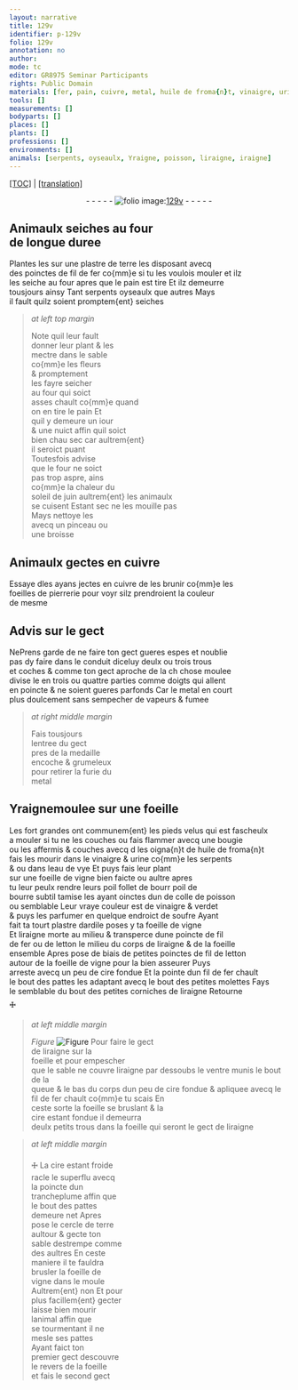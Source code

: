 ```yaml
---
layout: narrative
title: 129v
identifier: p-129v
folio: 129v
annotation: no
author:
mode: tc
editor: GR8975 Seminar Participants
rights: Public Domain
materials: [fer, pain, cuivre, metal, huile de froma{n}t, vinaigre, urine, eau de vye, foeille de vigne, colle de poisson, verdet, soufre, ardile, letton, foeille, cire]
tools: []
measurements: []
bodyparts: []
places: []
plants: []
professions: []
environments: []
animals: [serpents, oyseaulx, Yraigne, poisson, liraigne, iraigne]
---
```


<p><a href="{{ site.baseurl }}/diplomatic/">[TOC]</a> | <a href="{{ site.baseurl }}/texts/p-129v_tl/" target="_blank">[translation]</a></p><div class="folio" align="center">- - - - - <a href="http://gallica.bnf.fr/ark:/12148/btv1b10500001g/f264.item.r=" target="_blank"><img src="https://cu-mkp.github.io/2017-workshop-edition/assets/photo-icon.png" alt="folio image: " style="display:inline-block; margin-bottom:-3px;"/>129v</a> - - - - - </div>  
  

## Animaulx seiches au four<br/> de longue duree

 
Plantes les sur une plastre de terre les disposant avecq<br/> des poinctes de fil de <span class="m">fer</span> co{mm}e si tu les voulois mouler et <span class="del">ilz</span><br/> les seiche au four apres que le <span class="m">pain</span> est tire Et ilz demeurre<br/> tousjours ainsy Tant <span class="al">serpents</span> <span class="al">oyseaulx</span> que autres Mays<br/> il fault quilz soient promptem{ent} seiches
 
> *at left top margin*
> 
> 
>   Note quil leur fault<br/> donner leur plant & les<br/> mectre dans le sable<br/> co{mm}e les fleurs<br/> & promptement<br/> les fayre seicher<br/> au four qui soict<br/> asses chault co{mm}e quand<br/> on en tire le <span class="m">pain</span> Et<br/> quil y demeure un iour<br/> & une nuict affin quil soict<br/> bien <span class="del">chau</span> sec car aultrem{ent}<br/> il seroict puant<br/> Toutesfois advise<br/> que le four ne soict<br/> pas trop aspre, ains<br/> co{mm}e la chaleur du<br/> soleil de juin aultrem{ent} les animaulx<br/> se cuisent Estant sec ne les mouille pas<br/> Mays nettoye les<br/> avecq un pinceau ou<br/> une broisse
 
 
  

## Animaulx gectes en <span class="m">cuivre</span>

 
Essaye <span class="del">d</span>les ayans jectes en <span class="m">cuivre</span> de les brunir co{mm}e les<br/> foeilles de pierrerie pour voyr silz prendroient la couleur<br/> de mesme
 
 
  

## Advis sur le gect

 
<span class="del">Ne</span>Prens garde de ne faire ton gect gueres espes et noublie<br/> pas dy faire dans le conduit diceluy deulx ou trois trous<br/> et coches & comme ton gect aproche de la <span class="del">ch</span> chose moulee<br/> divise le en trois ou quattre parties comme doigts qui allent<br/> en poincte & ne soient gueres parfonds Car le <span class="m">metal</span> en court<br/> plus doulcement sans sempecher de vapeurs & fumee
 
> *at right middle margin*
> 
> 
>   Fais tousjours<br/> lentree du gect<br/> pres de la medaille<br/> encoche & grumeleux<br/> pour retirer la furie du<br/> <span class="m">metal</span>
 
 
  

## <span class="al">Yraigne</span>moulee sur une foeille

 
 Les <span class="add">fort</span> grandes ont communem{ent} les pieds velus qui est fascheulx<br/> a mouler si tu ne les couches ou fais flammer avecq une bougie<br/> ou les affermis & couches <span class="del">avecq d</span> les oigna{n}t de <span class="m">huile de froma{n}t</span><br/> fais les mourir dans le <span class="m">vinaigre</span> & <span class="m">urine</span> co{mm}e les <span class="al">serpents</span><br/> <span class="del">&</span> ou dans l<span class="m">eau de vye</span> Et puys fais leur plant<br/> sur une <span class="m">foeille de vigne</span> bien faicte ou aultre apres<br/> tu leur peulx rendre leurs poil follet de <span class="del">bourr</span> poil de<br/> bourre subtil tamise les ayant oinctes <span class="del">dun</span> de <span class="m">colle de <span class="al">poisson</span></span><br/> ou semblable Leur vraye couleur est de <span class="m">vinaigre</span> & <span class="m">verdet</span><br/> & puys les parfumer en quelque endroict de <span class="m">soufre</span> Ayant<br/> fait ta <span class="del">tourt</span> plastre d<span class="m">ardile</span> poses y ta <span class="m">foeille de vigne</span><br/> Et <span class="al">liraigne</span> morte au milieu & transperce dune poincte de fil<br/> de <span class="m">fer</span> ou de <span class="m">letton</span> le milieu du corps de l<span class="al">iraigne</span> & de la <span class="m">foeille</span><br/> ensemble Apres pose de biais de petites poinctes de fil de <span class="m">letton</span><br/> autour de la <span class="m">foeille de vigne</span> pour la bien asseurer Puys<br/> arreste avecq un peu de <span class="m">cire</span> fondue Et la pointe dun fil de <span class="m">fer</span> chault<br/> le bout des pattes les adaptant avecq le bout des petites molettes Fays<br/> le semblable du bout des petites corniches de l<span class="al">iraigne</span> Retourne<br/> 🜊
 
> *at left middle margin*
> 
> 
>   
> *Figure*
> <a href="https://drive.google.com/open?id=0B9-oNrvWdlO5Sk9tdno1ODBqdms" target="_blank"><img src="https://cu-mkp.github.io/GR8975-edition/assets/photo-icon.png" alt="Figure" style="display:inline-block; margin-bottom:-3px;"/></a>
 <span class="add">Pour faire le gect<br/> de l<span class="al">iraigne</span> sur la<br/> <span class="m">foeille</span> et pour empescher<br/> que le sable ne couvre l<span class="al">iraigne</span> par dessoubs le ventre munis le bout de la<br/> queue & le bas du corps dun peu de <span class="m">cire</span> fondue & apliquee avecq le fil de <span class="m">fer</span> chault co{mm}e tu scais En<br/> ceste sorte la <span class="m">foeille</span> se bruslant & la<br/> <span class="m">cire</span> estant fondue il demeurra<br/> deulx petits trous dans la <span class="m">foeille</span> qui seront le gect de l<span class="al">iraigne</span></span> 
 
> *at left middle margin*
> 
> 
>   🜊 La <span class="m">cire</span> estant froide<br/> racle le superflu avecq<br/> la poincte dun<br/> trancheplume affin que<br/> le bout des pattes<br/> demeure net Apres<br/> pose le cercle de terre<br/> aultour & gecte ton<br/> sable destrempe comme<br/> des aultres En ceste<br/> maniere il te fauldra<br/> brusler la <span class="m">foeille de<br/> vigne</span> dans le moule<br/> Aultrem{ent} non Et pour<br/> plus facillem{ent} gecter<br/> laisse bien mourir<br/> lanimal affin que<br/> se tourmentant il ne<br/> mesle ses pattes<br/> Ayant faict ton<br/> premier gect descouvre<br/> le revers de la <span class="m">foeille</span><br/> et fais le second gect
 
